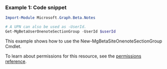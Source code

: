 ### Example 1: Code snippet

```powershell
Import-Module Microsoft.Graph.Beta.Notes

# A UPN can also be used as -UserId.
Get-MgBetaUserOnenoteSectionGroup -UserId $userId
```
This example shows how to use the New-MgBetaSiteOnenoteSectionGroup Cmdlet.

To learn about permissions for this resource, see the [permissions reference](/graph/permissions-reference).

